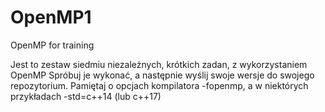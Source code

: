 # OpenMP1
OpenMP for training

Jest to zestaw siedmiu niezależnych, krótkich zadan, z wykorzystaniem OpenMP
Spróbuj je wykonać, a następnie wyślij swoje wersje do swojego repozytorium.
Pamiętaj o opcjach kompilatora -fopenmp, a w niektórych przykładach  -std=c++14 (lub c++17)
